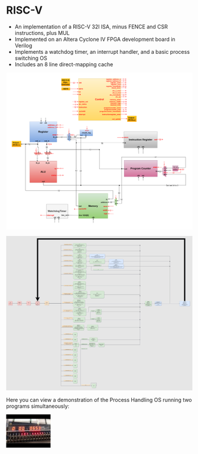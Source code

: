 # RISC-V

* An implementation of a RISC-V 32I ISA, minus FENCE and CSR instructions, plus MUL
* Implemented on an Altera Cyclone IV FPGA development board in Verilog
* Implements a watchdog timer, an interrupt handler, and a basic process switching OS
* Includes an 8 line direct-mapping cache

![Diagram](https://github.com/tymcgrew/RISC-V/blob/master/misc/RISC-V.png)

![State Machine](https://github.com/tymcgrew/RISC-V/blob/master/misc/Control.png)


Here you can view a demonstration of the Process Handling OS running two programs simultaneously:

[![Demonstration](https://github.com/tymcgrew/RISC-V/blob/master/misc/thumbnail.jpg)](https://youtu.be/mVovRGVpMVY)
